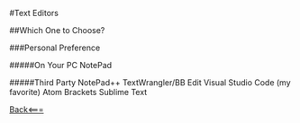 #Text Editors

##Which One to Choose?

###Personal Preference

#####On Your PC
NotePad

#####Third Party
NotePad++
TextWrangler/BB Edit
Visual Studio Code (my favorite)
Atom
Brackets
Sublime Text

[Back<===](README.md)
